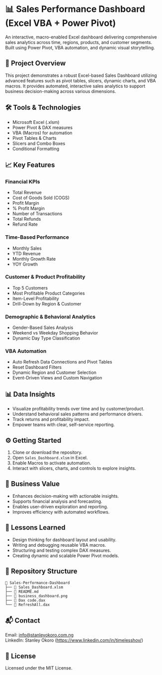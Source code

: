 
# 📊 Sales Performance Dashboard (Excel VBA + Power Pivot)

An interactive, macro-enabled Excel dashboard delivering comprehensive sales analytics across time, regions, products, and customer segments. Built using Power Pivot, VBA automation, and dynamic visual storytelling.

## 📘 Project Overview

This project demonstrates a robust Excel-based Sales Dashboard utilizing advanced features such as pivot tables, slicers, dynamic charts, and VBA macros. It provides automated, interactive sales analytics to support business decision-making across various dimensions.

## 🛠 Tools & Technologies

- Microsoft Excel (.xlsm)
- Power Pivot & DAX measures
- VBA (Macros) for automation
- Pivot Tables & Charts
- Slicers and Combo Boxes
- Conditional Formatting

## 📈 Key Features

### Financial KPIs
- Total Revenue
- Cost of Goods Sold (COGS)
- Profit Margin
- % Profit Margin
- Number of Transactions
- Total Refunds
- Refund Rate

### Time-Based Performance
- Monthly Sales
- YTD Revenue
- Monthly Growth Rate
- YOY Growth

### Customer & Product Profitability
- Top 5 Customers
- Most Profitable Product Categories
- Item-Level Profitability
- Drill-Down by Region & Customer

### Demographic & Behavioral Analytics
- Gender-Based Sales Analysis
- Weekend vs Weekday Shopping Behavior
- Dynamic Day Type Classification

### VBA Automation
- Auto Refresh Data Connections and Pivot Tables
- Reset Dashboard Filters
- Dynamic Region and Customer Selection
- Event-Driven Views and Custom Navigation

## 📊 Data Insights
- Visualize profitability trends over time and by customer/product.
- Understand behavioral sales patterns and performance drivers.
- Track returns and profitability impact.
- Empower teams with clear, self-service reporting.

## ⚙️ Getting Started

1. Clone or download the repository.
2. Open `Sales_Dashboard.xlsm` in Excel.
3. Enable Macros to activate automation.
4. Interact with slicers, charts, and controls to explore insights.

## 🚀 Business Value
- Enhances decision-making with actionable insights.
- Supports financial analysis and forecasting.
- Enables user-driven exploration and reporting.
- Improves efficiency with automated workflows.

## 🧠 Lessons Learned
- Design thinking for dashboard layout and usability.
- Writing and debugging reusable VBA macros.
- Structuring and testing complex DAX measures.
- Creating dynamic and scalable Power Pivot models.

## 📂 Repository Structure

```
📁 Sales-Performance-Dashboard
├── 📄 Sales_Dashboard.xlsm
├── 📄 README.md
├── 📄 business_dashboard.png
├── 📄 Dax code.dax
└── 📄 RefreshAll.dax
```

## 📬 Contact

Email: info@stanleyokoro.com.ng  
LinkedIn: Stanley Okoro (https://www.linkedin.com/in/timelesshov/)

## 📄 License

Licensed under the MIT License.
